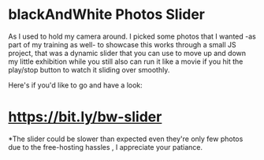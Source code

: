 # blackAndWhite Photos Slider

As I used to hold my camera around. I picked some photos that I wanted -as part of my training as well- to showcase this works through a small JS project, that was a dynamic slider that you can use to move up and down my little exhibition while you still also can run it like a movie if you hit the play/stop button to watch it sliding over smoothly.

Here's if you'd like to go and have a look:
# https://bit.ly/bw-slider

*The slider could be slower than expected even they're only few photos due to the free-hosting hassles , I appreciate your patiance.

